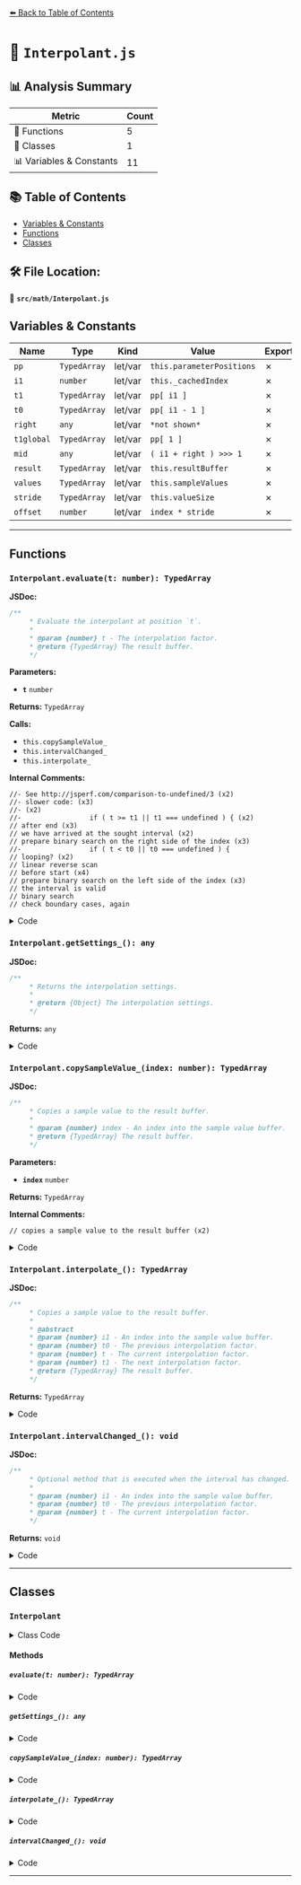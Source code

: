 [⬅️ Back to Table of Contents](../../index.md)

# 📄 `Interpolant.js`

## 📊 Analysis Summary

| Metric | Count |
|--------|-------|
| 🔧 Functions | 5 |
| 🧱 Classes | 1 |
| 📊 Variables & Constants | 11 |

## 📚 Table of Contents

- [Variables & Constants](#variables-constants)
- [Functions](#functions)
- [Classes](#classes)

## 🛠️ File Location:
📂 **`src/math/Interpolant.js`**

## Variables & Constants

| Name | Type | Kind | Value | Exported |
|------|------|------|-------|----------|
| `pp` | `TypedArray` | let/var | `this.parameterPositions` | ✗ |
| `i1` | `number` | let/var | `this._cachedIndex` | ✗ |
| `t1` | `TypedArray` | let/var | `pp[ i1 ]` | ✗ |
| `t0` | `TypedArray` | let/var | `pp[ i1 - 1 ]` | ✗ |
| `right` | `any` | let/var | `*not shown*` | ✗ |
| `t1global` | `TypedArray` | let/var | `pp[ 1 ]` | ✗ |
| `mid` | `any` | let/var | `( i1 + right ) >>> 1` | ✗ |
| `result` | `TypedArray` | let/var | `this.resultBuffer` | ✗ |
| `values` | `TypedArray` | let/var | `this.sampleValues` | ✗ |
| `stride` | `TypedArray` | let/var | `this.valueSize` | ✗ |
| `offset` | `number` | let/var | `index * stride` | ✗ |


---

## Functions

### `Interpolant.evaluate(t: number): TypedArray`

**JSDoc:**
```typescript
/**
	 * Evaluate the interpolant at position `t`.
	 *
	 * @param {number} t - The interpolation factor.
	 * @return {TypedArray} The result buffer.
	 */
```

**Parameters:**

- **`t`** `number`

**Returns:** `TypedArray`

**Calls:**

- `this.copySampleValue_`
- `this.intervalChanged_`
- `this.interpolate_`

**Internal Comments:**
```
//- See http://jsperf.com/comparison-to-undefined/3 (x2)
//- slower code: (x3)
//- (x2)
//- 				if ( t >= t1 || t1 === undefined ) { (x2)
// after end (x3)
// we have arrived at the sought interval (x2)
// prepare binary search on the right side of the index (x3)
//-					if ( t < t0 || t0 === undefined ) {
// looping? (x2)
// linear reverse scan
// before start (x4)
// prepare binary search on the left side of the index (x3)
// the interval is valid
// binary search
// check boundary cases, again
```

<details><summary>Code</summary>

```typescript
evaluate( t ) {

		const pp = this.parameterPositions;
		let i1 = this._cachedIndex,
			t1 = pp[ i1 ],
			t0 = pp[ i1 - 1 ];

		validate_interval: {

			seek: {

				let right;

				linear_scan: {

					//- See http://jsperf.com/comparison-to-undefined/3
					//- slower code:
					//-
					//- 				if ( t >= t1 || t1 === undefined ) {
					forward_scan: if ( ! ( t < t1 ) ) {

						for ( let giveUpAt = i1 + 2; ; ) {

							if ( t1 === undefined ) {

								if ( t < t0 ) break forward_scan;

								// after end

								i1 = pp.length;
								this._cachedIndex = i1;
								return this.copySampleValue_( i1 - 1 );

							}

							if ( i1 === giveUpAt ) break; // this loop

							t0 = t1;
							t1 = pp[ ++ i1 ];

							if ( t < t1 ) {

								// we have arrived at the sought interval
								break seek;

							}

						}

						// prepare binary search on the right side of the index
						right = pp.length;
						break linear_scan;

					}

					//- slower code:
					//-					if ( t < t0 || t0 === undefined ) {
					if ( ! ( t >= t0 ) ) {

						// looping?

						const t1global = pp[ 1 ];

						if ( t < t1global ) {

							i1 = 2; // + 1, using the scan for the details
							t0 = t1global;

						}

						// linear reverse scan

						for ( let giveUpAt = i1 - 2; ; ) {

							if ( t0 === undefined ) {

								// before start

								this._cachedIndex = 0;
								return this.copySampleValue_( 0 );

							}

							if ( i1 === giveUpAt ) break; // this loop

							t1 = t0;
							t0 = pp[ -- i1 - 1 ];

							if ( t >= t0 ) {

								// we have arrived at the sought interval
								break seek;

							}

						}

						// prepare binary search on the left side of the index
						right = i1;
						i1 = 0;
						break linear_scan;

					}

					// the interval is valid

					break validate_interval;

				} // linear scan

				// binary search

				while ( i1 < right ) {

					const mid = ( i1 + right ) >>> 1;

					if ( t < pp[ mid ] ) {

						right = mid;

					} else {

						i1 = mid + 1;

					}

				}

				t1 = pp[ i1 ];
				t0 = pp[ i1 - 1 ];

				// check boundary cases, again

				if ( t0 === undefined ) {

					this._cachedIndex = 0;
					return this.copySampleValue_( 0 );

				}

				if ( t1 === undefined ) {

					i1 = pp.length;
					this._cachedIndex = i1;
					return this.copySampleValue_( i1 - 1 );

				}

			} // seek

			this._cachedIndex = i1;

			this.intervalChanged_( i1, t0, t1 );

		} // validate_interval

		return this.interpolate_( i1, t0, t, t1 );

	}
```
</details>

### `Interpolant.getSettings_(): any`

**JSDoc:**
```typescript
/**
	 * Returns the interpolation settings.
	 *
	 * @return {Object} The interpolation settings.
	 */
```

**Returns:** `any`

<details><summary>Code</summary>

```typescript
getSettings_() {

		return this.settings || this.DefaultSettings_;

	}
```
</details>

### `Interpolant.copySampleValue_(index: number): TypedArray`

**JSDoc:**
```typescript
/**
	 * Copies a sample value to the result buffer.
	 *
	 * @param {number} index - An index into the sample value buffer.
	 * @return {TypedArray} The result buffer.
	 */
```

**Parameters:**

- **`index`** `number`

**Returns:** `TypedArray`

**Internal Comments:**
```
// copies a sample value to the result buffer (x2)
```

<details><summary>Code</summary>

```typescript
copySampleValue_( index ) {

		// copies a sample value to the result buffer

		const result = this.resultBuffer,
			values = this.sampleValues,
			stride = this.valueSize,
			offset = index * stride;

		for ( let i = 0; i !== stride; ++ i ) {

			result[ i ] = values[ offset + i ];

		}

		return result;

	}
```
</details>

### `Interpolant.interpolate_(): TypedArray`

**JSDoc:**
```typescript
/**
	 * Copies a sample value to the result buffer.
	 *
	 * @abstract
	 * @param {number} i1 - An index into the sample value buffer.
	 * @param {number} t0 - The previous interpolation factor.
	 * @param {number} t - The current interpolation factor.
	 * @param {number} t1 - The next interpolation factor.
	 * @return {TypedArray} The result buffer.
	 */
```

**Returns:** `TypedArray`

<details><summary>Code</summary>

```typescript
interpolate_( /* i1, t0, t, t1 */ ) {

		throw new Error( 'call to abstract method' );
		// implementations shall return this.resultBuffer

	}
```
</details>

### `Interpolant.intervalChanged_(): void`

**JSDoc:**
```typescript
/**
	 * Optional method that is executed when the interval has changed.
	 *
	 * @param {number} i1 - An index into the sample value buffer.
	 * @param {number} t0 - The previous interpolation factor.
	 * @param {number} t - The current interpolation factor.
	 */
```

**Returns:** `void`

<details><summary>Code</summary>

```typescript
intervalChanged_( /* i1, t0, t1 */ ) {

		// empty

	}
```
</details>


---

## Classes

### `Interpolant`

<details><summary>Class Code</summary>

```ts
class Interpolant {

	/**
	 * Constructs a new interpolant.
	 *
	 * @param {TypedArray} parameterPositions - The parameter positions hold the interpolation factors.
	 * @param {TypedArray} sampleValues - The sample values.
	 * @param {number} sampleSize - The sample size
	 * @param {TypedArray} [resultBuffer] - The result buffer.
	 */
	constructor( parameterPositions, sampleValues, sampleSize, resultBuffer ) {

		/**
		 * The parameter positions.
		 *
		 * @type {TypedArray}
		 */
		this.parameterPositions = parameterPositions;

		/**
		 * A cache index.
		 *
		 * @private
		 * @type {number}
		 * @default 0
		 */
		this._cachedIndex = 0;

		/**
		 * The result buffer.
		 *
		 * @type {TypedArray}
		 */
		this.resultBuffer = resultBuffer !== undefined ? resultBuffer : new sampleValues.constructor( sampleSize );

		/**
		 * The sample values.
		 *
		 * @type {TypedArray}
		 */
		this.sampleValues = sampleValues;

		/**
		 * The value size.
		 *
		 * @type {TypedArray}
		 */
		this.valueSize = sampleSize;

		/**
		 * The interpolation settings.
		 *
		 * @type {?Object}
		 * @default null
		 */
		this.settings = null;

		/**
		 * The default settings object.
		 *
		 * @type {Object}
		 */
		this.DefaultSettings_ = {};

	}

	/**
	 * Evaluate the interpolant at position `t`.
	 *
	 * @param {number} t - The interpolation factor.
	 * @return {TypedArray} The result buffer.
	 */
	evaluate( t ) {

		const pp = this.parameterPositions;
		let i1 = this._cachedIndex,
			t1 = pp[ i1 ],
			t0 = pp[ i1 - 1 ];

		validate_interval: {

			seek: {

				let right;

				linear_scan: {

					//- See http://jsperf.com/comparison-to-undefined/3
					//- slower code:
					//-
					//- 				if ( t >= t1 || t1 === undefined ) {
					forward_scan: if ( ! ( t < t1 ) ) {

						for ( let giveUpAt = i1 + 2; ; ) {

							if ( t1 === undefined ) {

								if ( t < t0 ) break forward_scan;

								// after end

								i1 = pp.length;
								this._cachedIndex = i1;
								return this.copySampleValue_( i1 - 1 );

							}

							if ( i1 === giveUpAt ) break; // this loop

							t0 = t1;
							t1 = pp[ ++ i1 ];

							if ( t < t1 ) {

								// we have arrived at the sought interval
								break seek;

							}

						}

						// prepare binary search on the right side of the index
						right = pp.length;
						break linear_scan;

					}

					//- slower code:
					//-					if ( t < t0 || t0 === undefined ) {
					if ( ! ( t >= t0 ) ) {

						// looping?

						const t1global = pp[ 1 ];

						if ( t < t1global ) {

							i1 = 2; // + 1, using the scan for the details
							t0 = t1global;

						}

						// linear reverse scan

						for ( let giveUpAt = i1 - 2; ; ) {

							if ( t0 === undefined ) {

								// before start

								this._cachedIndex = 0;
								return this.copySampleValue_( 0 );

							}

							if ( i1 === giveUpAt ) break; // this loop

							t1 = t0;
							t0 = pp[ -- i1 - 1 ];

							if ( t >= t0 ) {

								// we have arrived at the sought interval
								break seek;

							}

						}

						// prepare binary search on the left side of the index
						right = i1;
						i1 = 0;
						break linear_scan;

					}

					// the interval is valid

					break validate_interval;

				} // linear scan

				// binary search

				while ( i1 < right ) {

					const mid = ( i1 + right ) >>> 1;

					if ( t < pp[ mid ] ) {

						right = mid;

					} else {

						i1 = mid + 1;

					}

				}

				t1 = pp[ i1 ];
				t0 = pp[ i1 - 1 ];

				// check boundary cases, again

				if ( t0 === undefined ) {

					this._cachedIndex = 0;
					return this.copySampleValue_( 0 );

				}

				if ( t1 === undefined ) {

					i1 = pp.length;
					this._cachedIndex = i1;
					return this.copySampleValue_( i1 - 1 );

				}

			} // seek

			this._cachedIndex = i1;

			this.intervalChanged_( i1, t0, t1 );

		} // validate_interval

		return this.interpolate_( i1, t0, t, t1 );

	}

	/**
	 * Returns the interpolation settings.
	 *
	 * @return {Object} The interpolation settings.
	 */
	getSettings_() {

		return this.settings || this.DefaultSettings_;

	}

	/**
	 * Copies a sample value to the result buffer.
	 *
	 * @param {number} index - An index into the sample value buffer.
	 * @return {TypedArray} The result buffer.
	 */
	copySampleValue_( index ) {

		// copies a sample value to the result buffer

		const result = this.resultBuffer,
			values = this.sampleValues,
			stride = this.valueSize,
			offset = index * stride;

		for ( let i = 0; i !== stride; ++ i ) {

			result[ i ] = values[ offset + i ];

		}

		return result;

	}

	/**
	 * Copies a sample value to the result buffer.
	 *
	 * @abstract
	 * @param {number} i1 - An index into the sample value buffer.
	 * @param {number} t0 - The previous interpolation factor.
	 * @param {number} t - The current interpolation factor.
	 * @param {number} t1 - The next interpolation factor.
	 * @return {TypedArray} The result buffer.
	 */
	interpolate_( /* i1, t0, t, t1 */ ) {

		throw new Error( 'call to abstract method' );
		// implementations shall return this.resultBuffer

	}

	/**
	 * Optional method that is executed when the interval has changed.
	 *
	 * @param {number} i1 - An index into the sample value buffer.
	 * @param {number} t0 - The previous interpolation factor.
	 * @param {number} t - The current interpolation factor.
	 */
	intervalChanged_( /* i1, t0, t1 */ ) {

		// empty

	}

}
```
</details>

#### Methods

##### `evaluate(t: number): TypedArray`

<details><summary>Code</summary>

```ts
evaluate( t ) {

		const pp = this.parameterPositions;
		let i1 = this._cachedIndex,
			t1 = pp[ i1 ],
			t0 = pp[ i1 - 1 ];

		validate_interval: {

			seek: {

				let right;

				linear_scan: {

					//- See http://jsperf.com/comparison-to-undefined/3
					//- slower code:
					//-
					//- 				if ( t >= t1 || t1 === undefined ) {
					forward_scan: if ( ! ( t < t1 ) ) {

						for ( let giveUpAt = i1 + 2; ; ) {

							if ( t1 === undefined ) {

								if ( t < t0 ) break forward_scan;

								// after end

								i1 = pp.length;
								this._cachedIndex = i1;
								return this.copySampleValue_( i1 - 1 );

							}

							if ( i1 === giveUpAt ) break; // this loop

							t0 = t1;
							t1 = pp[ ++ i1 ];

							if ( t < t1 ) {

								// we have arrived at the sought interval
								break seek;

							}

						}

						// prepare binary search on the right side of the index
						right = pp.length;
						break linear_scan;

					}

					//- slower code:
					//-					if ( t < t0 || t0 === undefined ) {
					if ( ! ( t >= t0 ) ) {

						// looping?

						const t1global = pp[ 1 ];

						if ( t < t1global ) {

							i1 = 2; // + 1, using the scan for the details
							t0 = t1global;

						}

						// linear reverse scan

						for ( let giveUpAt = i1 - 2; ; ) {

							if ( t0 === undefined ) {

								// before start

								this._cachedIndex = 0;
								return this.copySampleValue_( 0 );

							}

							if ( i1 === giveUpAt ) break; // this loop

							t1 = t0;
							t0 = pp[ -- i1 - 1 ];

							if ( t >= t0 ) {

								// we have arrived at the sought interval
								break seek;

							}

						}

						// prepare binary search on the left side of the index
						right = i1;
						i1 = 0;
						break linear_scan;

					}

					// the interval is valid

					break validate_interval;

				} // linear scan

				// binary search

				while ( i1 < right ) {

					const mid = ( i1 + right ) >>> 1;

					if ( t < pp[ mid ] ) {

						right = mid;

					} else {

						i1 = mid + 1;

					}

				}

				t1 = pp[ i1 ];
				t0 = pp[ i1 - 1 ];

				// check boundary cases, again

				if ( t0 === undefined ) {

					this._cachedIndex = 0;
					return this.copySampleValue_( 0 );

				}

				if ( t1 === undefined ) {

					i1 = pp.length;
					this._cachedIndex = i1;
					return this.copySampleValue_( i1 - 1 );

				}

			} // seek

			this._cachedIndex = i1;

			this.intervalChanged_( i1, t0, t1 );

		} // validate_interval

		return this.interpolate_( i1, t0, t, t1 );

	}
```
</details>

##### `getSettings_(): any`

<details><summary>Code</summary>

```ts
getSettings_() {

		return this.settings || this.DefaultSettings_;

	}
```
</details>

##### `copySampleValue_(index: number): TypedArray`

<details><summary>Code</summary>

```ts
copySampleValue_( index ) {

		// copies a sample value to the result buffer

		const result = this.resultBuffer,
			values = this.sampleValues,
			stride = this.valueSize,
			offset = index * stride;

		for ( let i = 0; i !== stride; ++ i ) {

			result[ i ] = values[ offset + i ];

		}

		return result;

	}
```
</details>

##### `interpolate_(): TypedArray`

<details><summary>Code</summary>

```ts
interpolate_( /* i1, t0, t, t1 */ ) {

		throw new Error( 'call to abstract method' );
		// implementations shall return this.resultBuffer

	}
```
</details>

##### `intervalChanged_(): void`

<details><summary>Code</summary>

```ts
intervalChanged_( /* i1, t0, t1 */ ) {

		// empty

	}
```
</details>


---